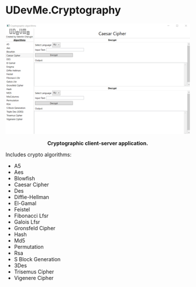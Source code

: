 # UDevMe.Cryptography

![alt text](https://github.com/val-ugs/UDevMe.Cryptography/blob/ugs_dev/img.png?raw=true)
<p align="center">
  <b>Cryptographic client-server application.</b><br>
</p>
<p>
  Includes crypto algorithms:
  <ul>
    <li>A5</li>
    <li>Aes</li>
    <li>Blowfish</li>
    <li>Caesar Cipher</li>
    <li>Des</li>
    <li>Diffie-Hellman</li>
    <li>El-Gamal</li>
    <li>Feistel</li>
    <li>Fibonacci Lfsr</li>
    <li>Galois Lfsr</li>
    <li>Gronsfeld Cipher</li>
    <li>Hash</li>
    <li>Md5</li>
    <li>Permutation</li>
    <li>Rsa</li>
    <li>S Block Generation</li>
    <li>3Des</li>
    <li>Trisemus Cipher</li>
    <li>Vigenere Cipher</li>
  </ul>
</p>
